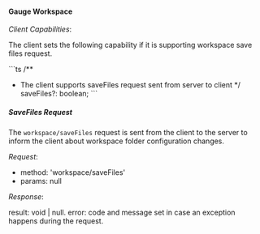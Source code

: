 #### Gauge Workspace

_Client Capabilities_:

The client sets the following capability if it is supporting workspace save files request.

\`\`\`ts
/**
* The client supports saveFiles request sent from server to client
*/
saveFiles?: boolean;
\`\`\`

##### SaveFiles Request

The `workspace/saveFiles` request is sent from the client to the server to inform the client about workspace folder configuration changes.

_Request_:

* method: 'workspace/saveFiles'
* params: null

_Response_:

result: void | null.
error: code and message set in case an exception happens during the request.


